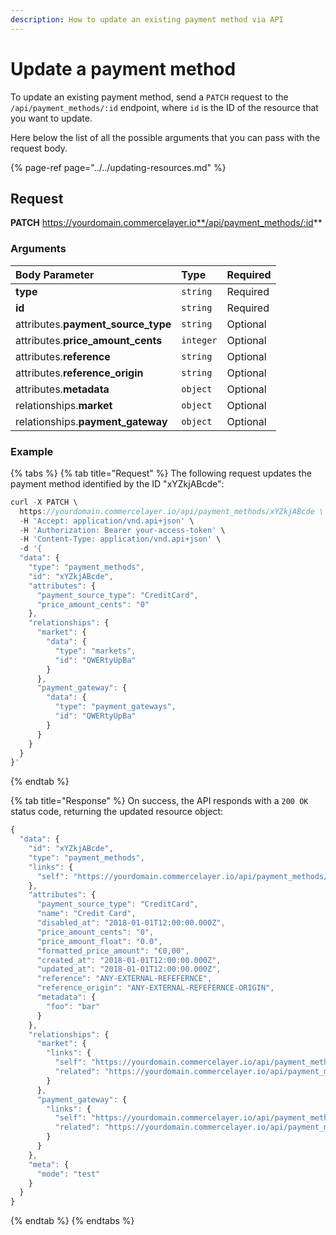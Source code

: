 ```yaml
---
description: How to update an existing payment method via API
---
```


# Update a payment method

To update an existing payment method, send a `PATCH` request to the `/api/payment_methods/:id` endpoint, where `id` is the ID of the resource that you want to update.

Here below the list of all the possible arguments that you can pass with the request body.

{% page-ref page="../../updating-resources.md" %}

## Request

**PATCH** https://yourdomain.commercelayer.io**/api/payment_methods/:id**

### Arguments

| Body Parameter | Type | Required |
| :--- | :--- | :--- |
| **type** | `string` | Required |
| **id** | `string` | Required |
| attributes.**payment_source_type** | `string` | Optional |
| attributes.**price_amount_cents** | `integer` | Optional |
| attributes.**reference** | `string` | Optional |
| attributes.**reference_origin** | `string` | Optional |
| attributes.**metadata** | `object` | Optional |
| relationships.**market** | `object` | Optional |
| relationships.**payment_gateway** | `object` | Optional |

### Example

{% tabs %}
{% tab title="Request" %}
The following request updates the payment method identified by the ID "xYZkjABcde":

```javascript
curl -X PATCH \
  https://yourdomain.commercelayer.io/api/payment_methods/xYZkjABcde \
  -H 'Accept: application/vnd.api+json' \
  -H 'Authorization: Bearer your-access-token' \
  -H 'Content-Type: application/vnd.api+json' \
  -d '{
  "data": {
    "type": "payment_methods",
    "id": "xYZkjABcde",
    "attributes": {
      "payment_source_type": "CreditCard",
      "price_amount_cents": "0"
    },
    "relationships": {
      "market": {
        "data": {
          "type": "markets",
          "id": "QWERtyUpBa"
        }
      },
      "payment_gateway": {
        "data": {
          "type": "payment_gateways",
          "id": "QWERtyUpBa"
        }
      }
    }
  }
}'
```
{% endtab %}

{% tab title="Response" %}
On success, the API responds with a `200 OK` status code, returning the updated resource object:

```javascript
{
  "data": {
    "id": "xYZkjABcde",
    "type": "payment_methods",
    "links": {
      "self": "https://yourdomain.commercelayer.io/api/payment_methods/xYZkjABcde"
    },
    "attributes": {
      "payment_source_type": "CreditCard",
      "name": "Credit Card",
      "disabled_at": "2018-01-01T12:00:00.000Z",
      "price_amount_cents": "0",
      "price_amount_float": "0.0",
      "formatted_price_amount": "€0,00",
      "created_at": "2018-01-01T12:00:00.000Z",
      "updated_at": "2018-01-01T12:00:00.000Z",
      "reference": "ANY-EXTERNAL-REFEFERNCE",
      "reference_origin": "ANY-EXTERNAL-REFEFERNCE-ORIGIN",
      "metadata": {
        "foo": "bar"
      }
    },
    "relationships": {
      "market": {
        "links": {
          "self": "https://yourdomain.commercelayer.io/api/payment_methods/xYZkjABcde/relationships/market",
          "related": "https://yourdomain.commercelayer.io/api/payment_methods/xYZkjABcde/market"
        }
      },
      "payment_gateway": {
        "links": {
          "self": "https://yourdomain.commercelayer.io/api/payment_methods/xYZkjABcde/relationships/payment_gateway",
          "related": "https://yourdomain.commercelayer.io/api/payment_methods/xYZkjABcde/payment_gateway"
        }
      }
    },
    "meta": {
      "mode": "test"
    }
  }
}
```
{% endtab %}
{% endtabs %}

